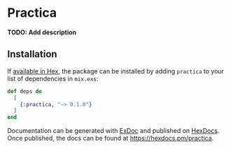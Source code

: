 # Practica

**TODO: Add description**

## Installation

If [available in Hex](https://hex.pm/docs/publish), the package can be installed
by adding `practica` to your list of dependencies in `mix.exs`:

```elixir
def deps do
  [
    {:practica, "~> 0.1.0"}
  ]
end
```

Documentation can be generated with [ExDoc](https://github.com/elixir-lang/ex_doc)
and published on [HexDocs](https://hexdocs.pm). Once published, the docs can
be found at <https://hexdocs.pm/practica>.

